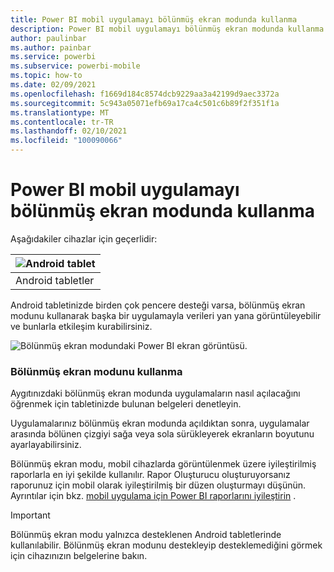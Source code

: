 ```yaml
---
title: Power BI mobil uygulamayı bölünmüş ekran modunda kullanma
description: Power BI mobil uygulamayı bölünmüş ekran modunda kullanma hakkında bilgi edinin.
author: paulinbar
ms.author: painbar
ms.service: powerbi
ms.subservice: powerbi-mobile
ms.topic: how-to
ms.date: 02/09/2021
ms.openlocfilehash: f1669d184c8574dcb9229aa3a42199d9aec3372a
ms.sourcegitcommit: 5c943a05071efb69a17ca4c501c6b89f2f351f1a
ms.translationtype: MT
ms.contentlocale: tr-TR
ms.lasthandoff: 02/10/2021
ms.locfileid: "100090066"
---
```

# <a name="use-the-power-bi-mobile-app-in-split-screen-mode"></a>Power BI mobil uygulamayı bölünmüş ekran modunda kullanma

Aşağıdakiler cihazlar için geçerlidir:

| ![Android tablet](./media/mobile-apps-split-screen/android-logo-40-px.png) |
|:--- |
| Android tabletler |

Android tabletinizde birden çok pencere desteği varsa, bölünmüş ekran modunu kullanarak başka bir uygulamayla verileri yan yana görüntüleyebilir ve bunlarla etkileşim kurabilirsiniz.

![Bölünmüş ekran modundaki Power BI ekran görüntüsü.](media/mobile-apps-split-screen/power-bi-mobile-split-screen.png)

### <a name="using-split-screen-mode"></a>Bölünmüş ekran modunu kullanma

Aygıtınızdaki bölünmüş ekran modunda uygulamaların nasıl açılacağını öğrenmek için tabletinizde bulunan belgeleri denetleyin.

Uygulamalarınız bölünmüş ekran modunda açıldıktan sonra, uygulamalar arasında bölünen çizgiyi sağa veya sola sürükleyerek ekranların boyutunu ayarlayabilirsiniz.

Bölünmüş ekran modu, mobil cihazlarda görüntülenmek üzere iyileştirilmiş raporlarla en iyi şekilde kullanılır. Rapor Oluşturucu oluşturuyorsanız raporunuz için mobil olarak iyileştirilmiş bir düzen oluşturmayı düşünün. Ayrıntılar için bkz. [mobil uygulama için Power BI raporlarını iyileştirin](../../create-reports/desktop-create-phone-report.md) .

>[!IMPORTANT]
>Bölünmüş ekran modu yalnızca desteklenen Android tabletlerinde kullanılabilir. Bölünmüş ekran modunu destekleyip desteklemediğini görmek için cihazınızın belgelerine bakın.
